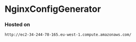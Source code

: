 # NginxConfigGenerator
### Hosted on
```url
http://ec2-34-244-78-165.eu-west-1.compute.amazonaws.com/
```



 
